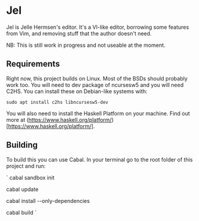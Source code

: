 Jel
===

Jel is Jelle Hermsen's editor. It's a VI-like editor, borrowing some features
from Vim, and removing stuff that the author doesn't need.

NB: This is still work in progress and not useable at the moment.

Requirements
------------
Right now, this project builds on Linux. Most of the BSDs should probably work
too. You will need to dev package of ncursesw5 and you will need C2HS. You can
install these on Debian-like systems with:

`
sudo apt install c2hs libncursesw5-dev
`

You will also need to install the Haskell Platform on your machine. Find out more at (https://www.haskell.org/platform/)[https://www.haskell.org/platform/].

Building
--------
To build this you can use Cabal. In your terminal go to the root folder of this
project and run:

`
cabal sandbox init

cabal update

cabal install --only-dependencies

cabal build
`

